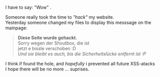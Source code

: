 I have to say: "Wow" .

Someone really took the time to *"hack"* my website.  
Yesterday someone changed my files to display this messsage on the mainpage:  

> <!-- Hack an! -->  
>  **Diese Seite wurde gehackt.**  
> Sorry wegen der Shoutbox, die ist  
> jetzt e bissle verschoben :D  
> *Und sie bleibt es auch, bis die Sicherheitslücke entfernt ist :P*  
> <!-- Hack aus (nur zwischen den beiden Kommentaren ist etwas verändert worden)-->  

I think if found the hole, and *hopefully* i prevented all future XSS-atacks  
I hope there will be no more ... suprises.  